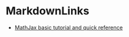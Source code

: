 # MarkdownLinks

* [MathJax basic tutorial and quick reference](https://math.meta.stackexchange.com/questions/5020/mathjax-basic-tutorial-and-quick-reference)
